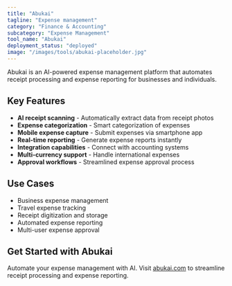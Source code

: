 ```yaml
---
title: "Abukai"
tagline: "Expense management"
category: "Finance & Accounting"
subcategory: "Expense Management"
tool_name: "Abukai"
deployment_status: "deployed"
image: "/images/tools/abukai-placeholder.jpg"
---
```

Abukai is an AI-powered expense management platform that automates receipt processing and expense reporting for businesses and individuals.

## Key Features

- **AI receipt scanning** - Automatically extract data from receipt photos
- **Expense categorization** - Smart categorization of expenses
- **Mobile expense capture** - Submit expenses via smartphone app
- **Real-time reporting** - Generate expense reports instantly
- **Integration capabilities** - Connect with accounting systems
- **Multi-currency support** - Handle international expenses
- **Approval workflows** - Streamlined expense approval process

## Use Cases

- Business expense management
- Travel expense tracking
- Receipt digitization and storage
- Automated expense reporting
- Multi-user expense approval

## Get Started with Abukai

Automate your expense management with AI. Visit [abukai.com](https://www.abukai.com) to streamline receipt processing and expense reporting.
